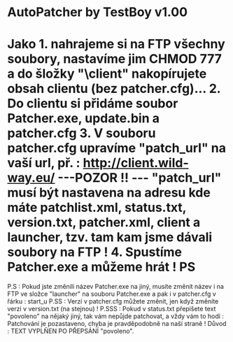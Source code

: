 AutoPatcher by TestBoy v1.00
=================

Jako 1. nahrajeme si na FTP všechny soubory, nastavíme jim CHMOD 777 a do šložky "\client" nakopírujete obsah clientu (bez patcher.cfg)...
2. Do clientu si přidáme soubor Patcher.exe, update.bin a patcher.cfg
3. V souboru patcher.cfg upravíme "patch_url" na vaší url, př. : http://client.wild-way.eu/ 
---POZOR !! ---
"patch_url" musí být nastavena na adresu kde máte patchlist.xml, status.txt, version.txt, patcher.xml, client a launcher, tzv. tam kam jsme dávali soubory na FTP !
4. Spustíme Patcher.exe a můžeme hrát !
PS
=================
P.S : Pokud jste změnili název Patcher.exe na jiný, musíte změnit název i na FTP ve složce "launcher" na souboru Patcher.exe a pak i v patcher.cfg v řárku : start_u
P.SS : Verzi v patcher.cfg můžete změnit, jen když změníte verzi v version.txt (na stejnou) !
P.SSS : Pokud v status.txt přepíšete text "povoleno" na nějaký jiný, tak vám nepůjde patchovat, a vždy vám to hodí  : Patchování je pozastaveno, chyba je pravděpodobně na naší straně ! Důvod : TEXT VYPLŇEN PO PŘEPSÁNÍ "povoleno".
